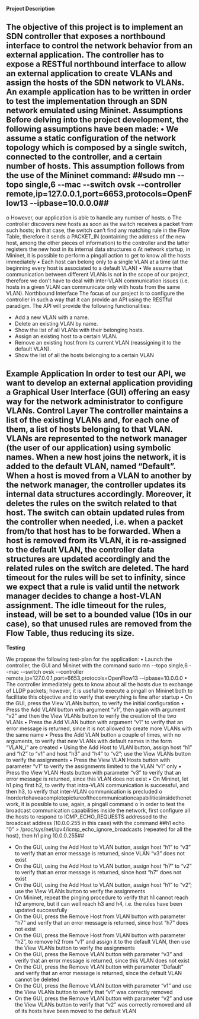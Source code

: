 **Project Description**

The objective of this project is to implement an SDN controller that exposes a northbound interface to control the network behavior from an external application. The controller has to expose a RESTful northbound interface to allow an external application to create VLANs and assign the hosts of the SDN network to VLANs. An example application has to be written in order to test the implementation through an SDN network emulated using Mininet.
Assumptions
Before delving into the project development, the following assumptions have been made:
• We assume a static configuration of the network topology which is composed by a single switch, connected to the controller, and a certain number of hosts. This assumption follows from the use of the Mininet command:
##sudo mn --topo single,6 --mac --switch ovsk --controller remote,ip=127.0.0.1,port=6653,protocols=OpenFlow13 --ipbase=10.0.0.0##
---

o However, our application is able to handle any number of hosts.
o The controller discovers new hosts as soon as the switch receives a packet from such hosts; in that
case, the switch can’t find any matching rule in the Flow Table, therefore it sends a PACKET_IN (containing the address of the new host, among the other pieces of information) to the controller and the latter registers the new host in its internal data structures
o At network startup, in Mininet, it is possible to perform a pingall action to get to know all the hosts immediately
• Each host can belong only to a single VLAN at a time (at the beginning every host is associated to a default VLAN)
• We assume that communication between different VLANs is not in the scope of our project, therefore we don’t have to deal with inter-VLAN communication issues (i.e. hosts in a given VLAN can communicate only with hosts from the same VLAN).
Northbound Interface
The focus of our project is to configure the controller in such a way that it can provide an API using the RESTful paradigm.
The API will provide the following functionalities:
 - Add a new VLAN with a name.
 - Delete an existing VLAN by name.
 - Show the list of all VLANs with their belonging hosts.
 - Assign an existing host to a certain VLAN.
 - Remove an existing host from its current VLAN (reassigning it to the default VLAN).
 - Show the list of all the hosts belonging to a certain VLAN

Example Application
In order to test our API, we want to develop an external application providing a Graphical User Interface (GUI) offering an easy way for the network administrator to configure VLANs.
Control Layer
The controller maintains a list of the existing VLANs and, for each one of them, a list of hosts belonging to that VLAN. VLANs are represented to the network manager (the user of our application) using symbolic names.
When a new host joins the network, it is added to the default VLAN, named “Default”.
When a host is moved from a VLAN to another by the network manager, the controller updates its internal data structures accordingly. Moreover, it deletes the rules on the switch related to that host. The switch can obtain updated rules from the controller when needed, i.e. when a packet from/to that host has to be forwarded.
When a host is removed from its VLAN, it is re-assigned to the default VLAN, the controller data structures are updated accordingly and the related rules on the switch are deleted.
The hard timeout for the rules will be set to infinity, since we expect that a rule is valid until the network manager decides to change a host-VLAN assignment.
The idle timeout for the rules, instead, will be set to a bounded value (10s in our case), so that unused rules are removed from the Flow Table, thus reducing its size.
---

**Testing**

We propose the following test-plan for the application:
• Launch the controller, the GUI and Mininet with the command
sudo mn --topo single,6 --mac --switch ovsk --controller remote,ip=127.0.0.1,port=6653,protocols=OpenFlow13 --ipbase=10.0.0.0
• The controller immediately gets to know about all the hosts due to exchange of LLDP packets; however, it is useful to execute a pingall on Mininet both to facilitate this objective and to verify that everything is fine after startup
• On the GUI, press the View VLANs button, to verify the initial configuration
• Press the Add VLAN button with argument “v1”, then again with argument “v2” and then the View
VLANs button to verify the creation of the two VLANs
• Press the Add VLAN button with argument “v1” to verify that an error message is returned, since it
is not allowed to create more VLANs with the same name
• Press the Add VLAN button a couple of times, with no arguments, to verify that new VLANs with
default names in the form “VLAN_i” are created
• Using the Add Host to VLAN button, assign host “h1” and “h2” to “v1” and host “h3” and “h4” to
“v2”; use the View VLANs button to verify the assignments
• Press the View VLAN Hosts button with parameter “v1” to verify the assignments limited to the
VLAN “v1” only
• Press the View VLAN Hosts button with parameter “v3” to verify that an error message is returned,
since this VLAN does not exist
• On Mininet, let h1 ping first h2, to verify that intra-VLAN communication is successful, and then h3,
to verify that inter-VLAN communication is precluded
o Inordertohaveacompletepictureofthecommunicationcapabilitiesinsidethenetwork,
it is possible to use, again, a pingall command
o In order to test the broadcast communication capabilities inside the network, first
configure all the hosts to respond to ICMP_ECHO_REQUESTS addressed to the broadcast address (10.0.0.255 in this case) with the command
##h1 echo “0” > /proc/sys/net/ipv4/icmp_echo_ignore_broadcasts (repeated for all the host), then
            h1 ping 10.0.0.255##
 - On the GUI, using the Add Host to VLAN button, assign host “h1” to “v3” to verify that an error message is returned, since VLAN “v3” does not exist
 - On the GUI, using the Add Host to VLAN button, assign host “h7” to “v2” to verify that an error message is returned, since host “h7” does not exist
 - On the GUI, using the Add Host to VLAN button, assign host “h1” to “v2”; use the View VLANs button to verify the assignments
 - On Mininet, repeat the pinging procedure to verify that h1 cannot reach h2 anymore, but it can well reach h3 and h4, i.e. the rules have been updated successfully
 - On the GUI, press the Remove Host from VLAN button with parameter “h7” and verify that an error message is returned, since host “h7” does not exist
 - On the GUI, press the Remove Host from VLAN button with parameter “h2”, to remove h2 from “v1” and assign it to the default VLAN, then use the View VLANs button to verify the assignments
 - On the GUI, press the Remove VLAN button with parameter “v3” and verify that an error message is returned, since this VLAN does not exist
 - On the GUI, press the Remove VLAN button with parameter “Default” and verify that an error message is returned, since the default VLAN cannot be deleted
 - On the GUI, press the Remove VLAN button with parameter “v1” and use the View VLANs button to verify that “v1” was correctly removed
 - On the GUI, press the Remove VLAN button with parameter “v2” and use the View VLANs button to verify that “v2” was correctly removed and all of its hosts have been moved to the default VLAN